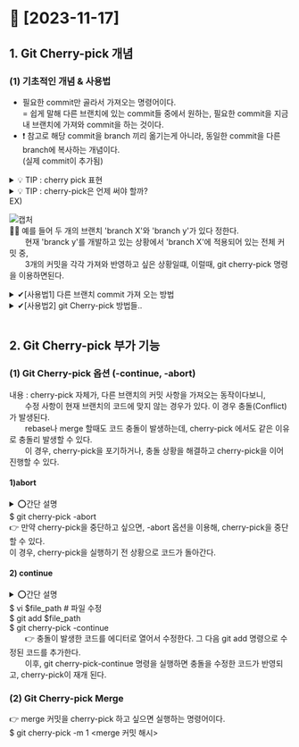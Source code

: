 # 💚 [2023-11-17]
## 1. Git Cherry-pick 개념
### (1) 기초적인 개념 & 사용법
- 필요한 commit만 골라서 가져오는 명령어이다.
<br> = 쉽게 말해 다른 브랜치에 있는 commit들 중에서 원하는, 필요한 commit을 지금 내 브랜치에 가져와 commit을 하는 것이다.
- ❗ 참고로 해당 commit을 branch 끼리 옮기는게 아니라, 동일한 commit을 다른 branch에 복사하는 개념이다. <br>(실제 commit이 추가됨)
  <br>
 <details>
  <summary> 💡 TIP : cherry pick 표현</summary>
  <div markdown="1">
  <pre>
  cherry pick이란, 
    체리 한 바구니에서제일 좋은 체리만 고르는 것에서 유래한 표현이라고 한다.
    일반적으로는 제일 좋은 걸 선별한다는 뜻으로 쓰인다.</pre>
  </div>
  </details>
 <details>
  <summary> 💡 TIP :  cherry-pick은 언제 써야 할까?</summary>
  <div markdown="1">
  <pre>
유용하긴 하지만 cherry-pick이 항상 권장되는 것은 아니라고 한다.
같은 commit이 여러 번 쌓이는 일도 발생할 수 있기 때문에 cherry-picking이 가능한 상황에서 보통은 일반적인 merge를 사용하는 걸 선호한다고 한다.
그렇다면 cherry-pick은 어떤 상황에서 유용할까? <br>
  
  <b>✅[팀으로 협업할 때]</b>
    만일 팀이랑 사이드 프로젝트를 진행하고 있다고 하자. 
    본인는 백엔드다. 
    현재 내가 맡은 기능이 프론트까지 더해졌을 때 어떻게 돌아가는지 확인하고 싶은데 프론트엔드를 맡은 동료가 지금 한창 작업 중이라고 한다. 
    근데 아까 CSS 파일을 완성해서 commit해 뒀다고 한다. 
    그럼 cherry-pick을 통해 그 commit 하나만 찾아서 내 branch에 가져오면 된다. CSS만 입혀볼 수 있게 되는 것이다.

  <b>✅[버그 수정]</b>
    본인은 며칠 전 A 기능을 완성한 개발자다. 
    A가 끝나고 B 기능을 개발하는 중이었는데, 알고 보니 A 기능에 버그가 있다고 한다. 
    더 많은 유저들이 이 버그로 인한 현상을 겪기 전에 빠르게 버그 패치를 해서 내 branch에 commit한다. 
    방금 commit한 이 패치는 git cherry-pick을 통해 main branch에 바로 반영되었다.

  <b>✅[반영되지 않은 pr]</b>
    실수로 pull request를 merge하기 전에 닫아버렸다. 
    당황하지 않고 git cherry-pick을 통해 해당 commit을 가져옴으로써 살릴 수 있게 됐다.</pre>
  </div>
  </details> 
EX)

![캡처](https://github.com/FeedTypeSNS/noldaga/assets/110371892/de980bec-8d7d-4a41-9ed9-1e9e7e1a4c6c)
<br>👩‍💻 예를 들어 두 개의 브랜치 'branch X'와 'branch y'가 있다 정한다. 
<br>  현재 'branck y'를 개발하고 있는 상황에서 'branch X'에 적용되어 있는 전체 커밋 중, 
<br>  3개의 커밋을 각각 가져와 반영하고 싶은 상황일떄, 이럴때, git cherry-pick 명령을 이용하면된다.
<br>

<details>
    <summary>✔[사용법1] 다른 브랜치 commit 가져 오는 방법</summary>
    <div markdown="1">
    <pre>git을 사용해 코드를 관리하다 보면, 각 개발 기법에 따라 여러 bracnch를 통해 코드를 관리할 떄가 많다. 
  이때 다른 branch에 적용된 commit을 가져와 내 브렌트에 적용하고 싶은 경우가 있다.
  
    - 브랜치 전체 commit 가져오기
    👉그떄 주로 commit을 가져가고 싶은 branck에 checkout해 이동 후
    👉모든 원격 브랜치를 업데이트하여 최신 상태로 갱신한 다음 (git 사이트에 올라간 상태와 동일해짐)
    👉commit을 가져가고 싶은 branck를 pull 받는 방법을 사용한다. 
      (해당 명령어)
        $ git chekout 'commit을 받을 브랜치 명'
        $ git remote update 
        $ git pull origin '브랜치 명'</pre>
    </div>
</details>

<details>
  <summary>✔[사용법2]  git Cherry-pick 방법들.. </summary>
  <div markdown="1">
  <pre>
  1. cherry-pick 명령 뒤에 커밋 해시 값을 명시해주면 기본적으로 실행된다.
      $ git cherry-pick [commit hash]

  2. cherry-pick으로 한번에 여러개의 커밋을 반영하고 싶은 경우
    👉(이렇게 여러개를 뒤쪽에 입력해도 되고)
      $ git cherry-pick 555f8b4 8f618a0 480b6bb<br>
    👉(가져오고 싶은 커밋 범위의 첫번째와, 마지막 커밋 해시 값을 ..문자로 이어주면 
      둘 사이의 있는 모든 커밋들을 가져와 현재 브랜치에 반영하게 된다.
     -> 첫 번째 입력한 커밋은 반영 안되고, 그 다음부터 마지막 커밋까지 범위가 반영됨)
      $ git cherry-pick 555f8b4..480b6bb <br>
  ![캡처2](https://github.com/FeedTypeSNS/noldaga/assets/110371892/d6dd9f9c-c74a-4446-a53f-0d596b5751c4)
  이런 식으로, 다른 브랜치에 적용된 커밋 사항을 현재 브랜치로 가져올 수 있다.
  이때 코드에 대한 수정사항은 물론이고, 커밋 로그와 작성자 역시 그대로 가져와진다.</pre>
  </div>
</details> 
<br>

## 2. Git Cherry-pick 부가 기능
### (1) Git Cherry-pick 옵션 (-continue, -abort)
내용 : cherry-pick 자체가, 다른 브랜치의 커밋 사항을 가져오는 동작이다보니, <br>
  수정 사항이 현재 브랜치의 코드에 맞지 않는 경우가 있다. 이 경우 충돌(Conflict)가 발생된다. <br>
  rebase나 merge 할때도 코드 충돌이 발생하는데, cherry-pick 에서도 같은 이유로 충돌리 발생할 수 있다.<br>
  이 경우, cherry-pick을 포기하거나, 충돌 상황을 해결하고 cherry-pick을 이어 진행할 수 있다.
<br>
#### 1)<b>abort</b>
  <details>
  <summary>⭕간단 설명</summary>
  <div markdown="1">
  <pre>⭕ Conflict를 해결하고 cherry-pick을 진행시킨다.
    (1) Conflict을 해결하기 위해 코드를 수정한다.
    (2) git add <path> 명령어로 수정된 코드를 올린다. (커밋은 다시 할 필요 없다.)
    (3) git cherry-pick –continue 명령어를 사용하면 다시 진행이 시작 된다.
  </pre>
  </div>
  </details> 
$ git cherry-pick -abort <br>
  👉 만약 cherry-pick을 중단하고 싶으면, -abort 옵션을 이용해, cherry-pick을 중단할 수 있다.<br>
이 경우, cherry-pick을 실행하기 전 상황으로 코드가 돌아간다.
      
#### 2) <b>continue</b> 
  <details>
  <summary>⭕간단 설명</summary>
  <div markdown="1">
  <pre>⭕ cherry-pick을 중단한다.
  git cherry-pick –abort 명령어를 사용해 cherry-pick을 중단하면, cherry-pick을 하기 전 상태로 돌아 갈 수 있다.
  </pre>
  </div>
  </details>
$ vi $file_path # 파일 수정
<br> $ git add $file_path
<br> $ git cherry-pick -continue
  <br>  👉 충돌이 발생한 코드를 에디터로 열어서 수정한다. 그 다음 git add <file path> 명령으로 수정된 코드를 추가한다. <br>
  이후, git cherry-pick-continue 명령을 실행하면 충돌을 수정한 코드가 반영되고, cherry-pick이 재개 된다.

### (2) Git Cherry-pick Merge
👉 merge 커밋을 cherry-pick 하고 싶으면 실행하는 명령어이다.
<br> $ git cherry-pick -m 1 <merge 커밋 해시>


